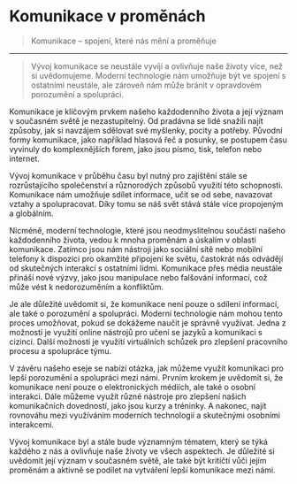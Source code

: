 <!--font:IBM Plex Sans-->

# Komunikace v proměnách

> Komunikace – spojení, které nás mění a proměňuje

---

> Vývoj komunikace se neustále vyvíjí a ovlivňuje naše životy více, než si uvědomujeme. Moderní technologie nám umožňuje být ve spojení s ostatními neustále, ale zároveň nám může bránit v opravdovém porozumění a spolupráci.

Komunikace je klíčovým prvkem našeho každodenního života a její význam v současném světě je nezastupitelný. Od pradávna se lidé snažili najít způsoby, jak si navzájem sdělovat své myšlenky, pocity a potřeby. Původní formy komunikace, jako například hlasová řeč a posunky, se postupem času vyvinuly do komplexnějších forem, jako jsou písmo, tisk, telefon nebo internet.

Vývoj komunikace v průběhu času byl nutný pro zajištění stále se rozrůstajícího společenství a různorodých způsobů využití této schopnosti. Komunikace nám umožňuje sdílet informace, učit se od sebe, navazovat vztahy a spolupracovat. Díky tomu se náš svět stává stále více propojeným a globálním.

Nicméně, moderní technologie, které jsou neodmyslitelnou součástí našeho každodenního života, vedou k mnoha proměnám a úskalím v oblasti komunikace. Zatímco jsou nám nástroji jako sociální sítě nebo mobilní telefony k dispozici pro okamžité připojení ke světu, častokrát nás odvádějí od skutečných interakcí s ostatními lidmi. Komunikace přes média neustále přináší nové výzvy, jako jsou manipulace nebo falšování informací, což může vést k nedorozuměním a konfliktům.

Je ale důležité uvědomit si, že komunikace není pouze o sdílení informací, ale také o porozumění a spolupráci. Moderní technologie nám mohou tento proces umožňovat, pokud se dokážeme naučit je správně využívat. Jedna z možností je využití online nástrojů pro učení se jazyků a komunikaci s cizinci. Další možností je využití virtuálních schůzek pro zlepšení pracovního procesu a spolupráce týmu.

V závěru našeho eseje se nabízí otázka, jak můžeme využít komunikaci pro lepší porozumění a spolupráci mezi námi. Prvním krokem je uvědomit si, že komunikace není pouze o elektronických médiích, ale také o osobní interakci. Dále můžeme využít různé nástroje pro zlepšení našich komunikačních dovedností, jako jsou kurzy a tréninky. A nakonec, najít rovnováhu mezi využíváním moderních technologií a skutečnými osobními interakcemi.

Vývoj komunikace byl a stále bude významným tématem, který se týká každého z nás a ovlivňuje naše životy ve všech aspektech. Je důležité si uvědomit její význam v současném světě, ale také být kritičtí vůči jejím proměnám a aktivně se podílet na vytváření lepší komunikace mezi námi.

